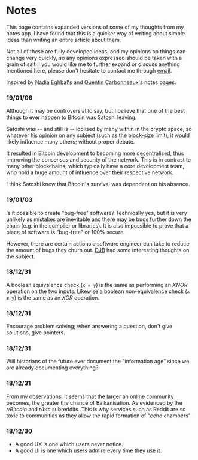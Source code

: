 <title>Notes</title>

# Notes

This page contains expanded versions of some of my thoughts from my notes app.
I have found that this is a quicker way of writing about simple ideas than
writing an entire article about them.

Not all of these are fully developed ideas, and my opinions on things can
change very quickly, so any opinions expressed should be taken with a grain of
salt. I you would like me to further expand or discuss anything mentioned here,
please don't hesitate to contact me through [email](/email).

Inspired by [Nadia Eghbal's](https://nadiaeghbal.com/notes/) and
[Quentin Carbonneaux's](https://c9x.me/notes/) notes pages.

### 19/01/06

Although it may be controversial to say, but I believe that one of the best
things to ever happen to Bitcoin was Satoshi leaving.

Satoshi was -- and still is -- idolised by many within in the crypto space, so
whatever his opinion on any subject (such as the block-size limit), it would
likely influence many others; without proper debate.

It resulted in Bitcoin development to becoming more decentralised, thus
improving the consensus and security of the network. This is in contrast to
many other blockchains, which typically have a core development team, who hold
a huge amount of influence over their respective network.

I think Satoshi knew that Bitcoin's survival was dependent on his absence.

### 19/01/03

Is it possible to create "bug-free" software? Technically yes, but it is very
unlikely as mistakes are inevitable and there may be bugs further down the
chain (e.g. in the compiler or libraries). It is also impossible to prove that
a piece of software is "bug-free" or 100% secure.

However, there are certain actions a software engineer can take to reduce the
amount of bugs they churn out. [DJB](https://cr.yp.to) had some interesting
thoughts on the subject.

### 18/12/31

A boolean equivalence check (`x ≡ y`) is the same as performing an _XNOR_
operation on the two inputs. Likewise a boolean non-equivalence check (`x ≢ y`)
is the same as an _XOR_ operation.

### 18/12/31

Encourage problem solving; when answering a question, don't give solutions,
give pointers.

### 18/12/31

Will historians of the future ever document the "information age" since we are
already documenting everything?

### 18/12/31

From my observations, it seems that the larger an online community becomes, the
greater the chance of Balkanisation. As evidenced by the _r/Bitcoin_ and
_r/btc_ subreddits. This is why services such as Reddit are so toxic to
communities as they allow the rapid formation of "echo chambers".

### 18/12/30

- A good UX is one which users never notice.
- A good UI is one which users admire every time they use it.
